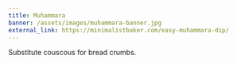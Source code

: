 ```yaml
---
title: Muhammara
banner: /assets/images/muhammara-banner.jpg
external_link: https://minimalistbaker.com/easy-muhammara-dip/
---
```


Substitute couscous for bread crumbs.
